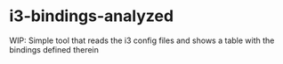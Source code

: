# i3-bindings-analyzed
WIP: Simple tool that reads the i3 config files and shows a table with the bindings defined therein
